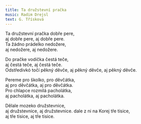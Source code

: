 ```yaml
---
title: Ta družstevní pračka
music: Radim Drejsl
text: G. Třísková
---
```


Ta družstevní pračka dobře pere,   
aj dobře pere,  aj dobře pere.  
Ta žádno prádelko nedožere,  
aj nedožere,  aj nedožere.

Do pračke vodička čestá teče,  
aj čestá teče, aj čestá teče.  
Odstředivkó točí pěkný děvče,
aj pěkný děvče, aj pěkný děvče.

Pereme pro školko, pro děvčátka,  
aj pro děvčátka, aj pro děvčátka.  
Pro chlapce rozmilá pacholátka,  
aj pacholátka, aj pacholátka.

Dělale mozeko družstevnice,  
aj družstevnice, aj družstevnice.
dale z ni na Korej tře tisice,   
aj tře tisice, aj tře tisice. 